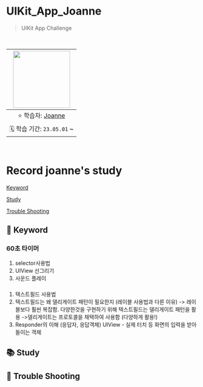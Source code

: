 # UIKit_App_Joanne

>  UIKit  App Challenge 

<br>

|<img src="https://avatars.githubusercontent.com/u/91583287?v=4" width=150>|
|:---:|
|⭐️ 학습자: [Joanne](https://github.com/JSPark0099)|
|🗓️ 학습 기간: `23.05.01` ~ |

<br>

# Record joanne's study

[Keyword](#-keyword)

[Study](#-study)

[Trouble Shooting](#-trouble-shooting)

## 🔑 Keyword
### 60초 타이머
1. selector사용법
2. UIView 선그리기
3. 사운드 플레이 

### 
1. 텍스트필드 사용법
2. 텍스트필드는 왜 델리게이트 패턴이 필요한지 (레이블 사용법과 다른 이유)
    -> 레이블보다 훨씬 복잡함. 다양한것을 구현하기 위해 텍스트필드는 델리게이트 패턴을 활용
    ->델리게이트는 프로토콜을 채택하여 사용함 (다양하게 활용!)
3. Responder의 이해 (응답자, 응답객체)
    UIView - 실제 터치 등 화면의 입력을 받아들이는 객체 
             
        

## 📚 Study

## 🏀 Trouble Shooting
